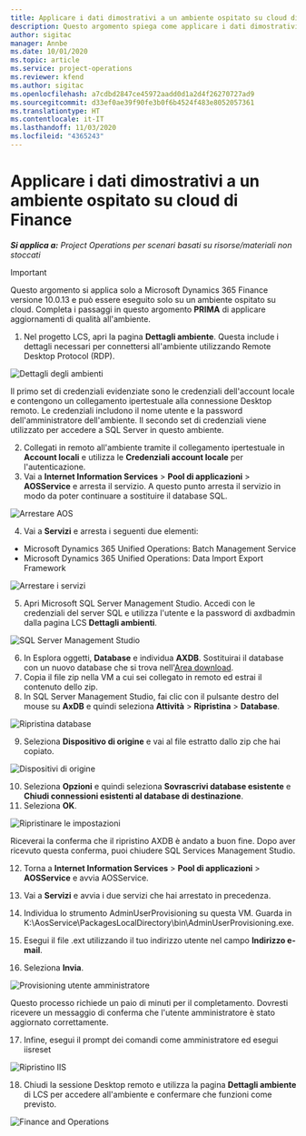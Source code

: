 ```yaml
---
title: Applicare i dati dimostrativi a un ambiente ospitato su cloud di Finance
description: Questo argomento spiega come applicare i dati dimostrativi da Project Operations a un ambiente ospitato su cloud di Dynamics 365 Finance.
author: sigitac
manager: Annbe
ms.date: 10/01/2020
ms.topic: article
ms.service: project-operations
ms.reviewer: kfend
ms.author: sigitac
ms.openlocfilehash: a7cdbd2847ce45972aadd0d1a2d4f26270727ad9
ms.sourcegitcommit: d33ef0ae39f90fe3b0f6b4524f483e8052057361
ms.translationtype: HT
ms.contentlocale: it-IT
ms.lasthandoff: 11/03/2020
ms.locfileid: "4365243"
---
```

# <a name="apply-demo-data-to-a-finance-cloud-hosted-environment"></a>Applicare i dati dimostrativi a un ambiente ospitato su cloud di Finance

_**Si applica a:** Project Operations per scenari basati su risorse/materiali non stoccati_

> [!IMPORTANT]
> Questo argomento si applica solo a Microsoft Dynamics 365 Finance versione 10.0.13 e può essere eseguito solo su un ambiente ospitato su cloud. Completa i passaggi in questo argomento **PRIMA** di applicare aggiornamenti di qualità all'ambiente.

1. Nel progetto LCS, apri la pagina **Dettagli ambiente**. Questa include i dettagli necessari per connettersi all'ambiente utilizzando Remote Desktop Protocol (RDP).

![Dettagli degli ambienti ](./media/1EnvironmentDetails.png)

Il primo set di credenziali evidenziate sono le credenziali dell'account locale e contengono un collegamento ipertestuale alla connessione Desktop remoto. Le credenziali includono il nome utente e la password dell'amministratore dell'ambiente. Il secondo set di credenziali viene utilizzato per accedere a SQL Server in questo ambiente.

2. Collegati in remoto all'ambiente tramite il collegamento ipertestuale in **Account locali** e utilizza le **Credenziali account locale** per l'autenticazione.
3. Vai a **Internet Information Services** > **Pool di applicazioni** > **AOSService** e arresta il servizio. A questo punto arresta il servizio in modo da poter continuare a sostituire il database SQL.

![Arrestare AOS](./media/2StopAOS.png)

4. Vai a **Servizi** e arresta i seguenti due elementi:

- Microsoft Dynamics 365 Unified Operations: Batch Management Service
- Microsoft Dynamics 365 Unified Operations: Data Import Export Framework

![Arrestare i servizi](./media/3StopServices.png)

5. Apri Microsoft SQL Server Management Studio. Accedi con le credenziali del server SQL e utilizza l'utente e la password di axdbadmin dalla pagina LCS **Dettagli ambienti**.

![SQL Server Management Studio](./media/4SSMS.png)

6. In Esplora oggetti, **Database** e individua **AXDB**. Sostituirai il database con un nuovo database che si trova nell'[Area download](https://download.microsoft.com/download/1/a/3/1a314bd2-b082-4a87-abdc-1ba26c92b63d/ProjOpsDemoDataFOGARelease.zip). 
7. Copia il file zip nella VM a cui sei collegato in remoto ed estrai il contenuto dello zip.
8. In SQL Server Management Studio, fai clic con il pulsante destro del mouse su **AxDB** e quindi seleziona **Attività** > **Ripristina** > **Database**.

![Ripristina database](./media/5RestoreDatabase.png)

9. Seleziona **Dispositivo di origine** e vai al file estratto dallo zip che hai copiato.

![Dispositivi di origine](./media/6SourceDevice.png)

10. Seleziona **Opzioni** e quindi seleziona **Sovrascrivi database esistente** e **Chiudi connessioni esistenti al database di destinazione**. 
11. Seleziona **OK**.

![Ripristinare le impostazioni](./media/7RestoreSetting.png)

Riceverai la conferma che il ripristino AXDB è andato a buon fine. Dopo aver ricevuto questa conferma, puoi chiudere SQL Services Management Studio.

12. Torna a **Internet Information Services** > **Pool di applicazioni** > **AOSService** e avvia AOSService.
13. Vai a **Servizi** e avvia i due servizi che hai arrestato in precedenza.

14. Individua lo strumento AdminUserProvisioning su questa VM. Guarda in K:\AosService\PackagesLocalDirectory\bin\AdminUserProvisioning.exe.
15. Esegui il file .ext utilizzando il tuo indirizzo utente nel campo **Indirizzo e-mail**. 
16. Seleziona **Invia**.

![Provisioning utente amministratore](./media/8AdminUserProvisioning.png)

Questo processo richiede un paio di minuti per il completamento. Dovresti ricevere un messaggio di conferma che l'utente amministratore è stato aggiornato correttamente.

17. Infine, esegui il prompt dei comandi come amministratore ed esegui iisreset

![Ripristino IIS](./media/9IISReset.png)

18. Chiudi la sessione Desktop remoto e utilizza la pagina **Dettagli ambiente** di LCS per accedere all'ambiente e confermare che funzioni come previsto.

![Finance and Operations](./media/10FinanceAndOperations.png)
